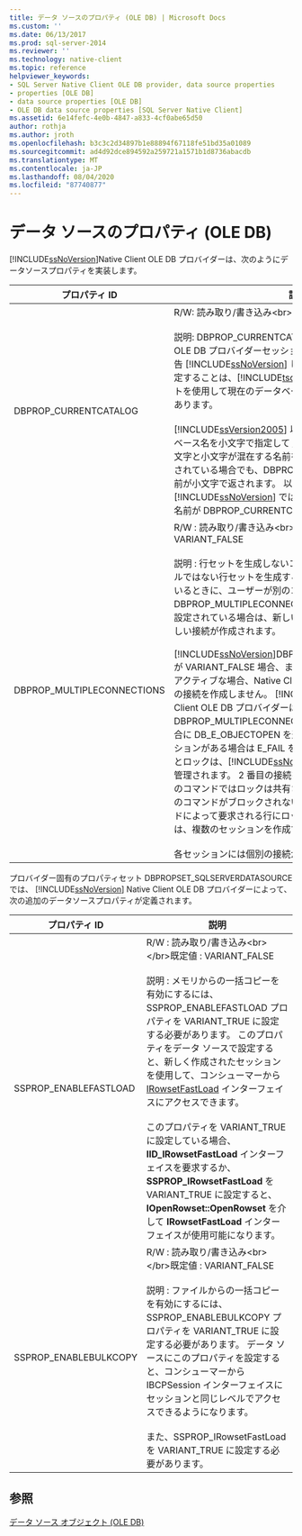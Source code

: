 ```yaml
---
title: データ ソースのプロパティ (OLE DB) | Microsoft Docs
ms.custom: ''
ms.date: 06/13/2017
ms.prod: sql-server-2014
ms.reviewer: ''
ms.technology: native-client
ms.topic: reference
helpviewer_keywords:
- SQL Server Native Client OLE DB provider, data source properties
- properties [OLE DB]
- data source properties [OLE DB]
- OLE DB data source properties [SQL Server Native Client]
ms.assetid: 6e14fefc-4e0b-4847-a833-4cf0abe65d50
author: rothja
ms.author: jroth
ms.openlocfilehash: b3c3c2d34897b1e88894f67118fe51bd35a01089
ms.sourcegitcommit: ad4d92dce894592a259721a1571b1d8736abacdb
ms.translationtype: MT
ms.contentlocale: ja-JP
ms.lasthandoff: 08/04/2020
ms.locfileid: "87740877"
---
```

# <a name="data-source-properties-ole-db"></a>データ ソースのプロパティ (OLE DB)
  [!INCLUDE[ssNoVersion](../../includes/ssnoversion-md.md)]Native Client OLE DB プロバイダーは、次のようにデータソースプロパティを実装します。  
  
|プロパティ ID|説明|  
|-----------------|-----------------|  
|DBPROP_CURRENTCATALOG|R/W: 読み取り/書き込み&lt;br&gt;&lt;/br&gt;既定値 : なし<br /><br /> 説明: DBPROP_CURRENTCATALOG の値は、Native Client OLE DB プロバイダーセッションの現在のデータベースを報告 [!INCLUDE[ssNoVersion](../../includes/ssnoversion-md.md)] します。 このプロパティ値を設定することは、[!INCLUDE[tsql](../../includes/tsql-md.md)] USE *database* ステートメントを使用して現在のデータベースを設定するのと同じ効果があります。<br /><br /> [!INCLUDE[ssVersion2005](../../includes/ssversion2005-md.md)] 以降のバージョンでは、データベース名を小文字で指定して [sp_defaultdb](/sql/relational-databases/system-stored-procedures/sp-defaultdb-transact-sql) を呼び出すと、大文字と小文字が混在する名前を使用してデータベースが作成されている場合でも、DBPROP_CURRENTCATALOG では名前が小文字で返されます。 以前のバージョンの [!INCLUDE[ssNoVersion](../../includes/ssnoversion-md.md)] では、大文字と小文字が混在する名前が DBPROP_CURRENTCATALOG によって返されます。|  
|DBPROP_MULTIPLECONNECTIONS|R/W : 読み取り/書き込み&lt;br&gt;&lt;/br&gt;既定値 : VARIANT_FALSE<br /><br /> 説明 : 行セットを生成しないコマンドまたはサーバー カーソルではない行セットを生成するコマンドが接続で実行されているときに、ユーザーが別のコマンドを実行すると、DBPROP_MULTIPLECONNECTIONS が VARIANT_TRUE に設定されている場合は、新しいコマンドを実行するために新しい接続が作成されます。<br /><br /> [!INCLUDE[ssNoVersion](../../includes/ssnoversion-md.md)]DBPROP_MULTIPLECONNECTION が VARIANT_FALSE 場合、または接続でトランザクションがアクティブな場合、Native Client OLE DB プロバイダーは別の接続を作成しません。 [!INCLUDE[ssNoVersion](../../includes/ssnoversion-md.md)]Native Client OLE DB プロバイダーは DBPROP_MULTIPLECONNECTIONS が VARIANT_FALSE 場合に DB_E_OBJECTOPEN を返し、アクティブなトランザクションがある場合は E_FAIL を返します。 トランザクションとロックは、[!INCLUDE[ssNoVersion](../../includes/ssnoversion-md.md)] によって接続ごとに管理されます。 2 番目の接続を作成する場合は、個別の接続のコマンドではロックは共有されません。 あるコマンドで別のコマンドがブロックされないようにするには、他のコマンドによって要求される行にロックを設定します。 このことは、複数のセッションを作成する場合にも適用されます。<br /><br /> 各セッションには個別の接続があります。|  
  
 プロバイダー固有のプロパティセット DBPROPSET_SQLSERVERDATASOURCE では、 [!INCLUDE[ssNoVersion](../../includes/ssnoversion-md.md)] Native Client OLE DB プロバイダーによって、次の追加のデータソースプロパティが定義されます。  
  
|プロパティ ID|説明|  
|-----------------|-----------------|  
|SSPROP_ENABLEFASTLOAD|R/W : 読み取り/書き込み&lt;br&gt;&lt;/br&gt;既定値 : VARIANT_FALSE<br /><br /> 説明 : メモリからの一括コピーを有効にするには、SSPROP_ENABLEFASTLOAD プロパティを VARIANT_TRUE に設定する必要があります。 このプロパティをデータ ソースで設定すると、新しく作成されたセッションを使用して、コンシューマーから [IRowsetFastLoad](../native-client-ole-db-interfaces/irowsetfastload-ole-db.md) インターフェイスにアクセスできます。<br /><br /> このプロパティを VARIANT_TRUE に設定している場合、**IID_IRowsetFastLoad** インターフェイスを要求するか、**SSPROP_IRowsetFastLoad** を VARIANT_TRUE に設定すると、**IOpenRowset::OpenRowset** を介して **IRowsetFastLoad** インターフェイスが使用可能になります。|  
|SSPROP_ENABLEBULKCOPY|R/W : 読み取り/書き込み&lt;br&gt;&lt;/br&gt;既定値 : VARIANT_FALSE<br /><br /> 説明 : ファイルからの一括コピーを有効にするには、SSPROP_ENABLEBULKCOPY プロパティを VARIANT_TRUE に設定する必要があります。 データ ソースにこのプロパティを設定すると、コンシューマーから IBCPSession インターフェイスにセッションと同じレベルでアクセスできるようになります。<br /><br /> また、SSPROP_IRowsetFastLoad を VARIANT_TRUE に設定する必要があります。|  
  
## <a name="see-also"></a>参照  
 [データ ソース オブジェクト &#40;OLE DB&#41;](../../relational-databases/native-client-ole-db-data-source-objects/data-source-objects-ole-db.md)  
  
  
